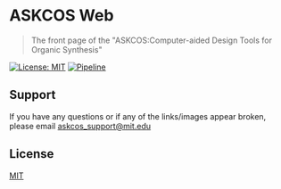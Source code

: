 # ASKCOS Web
> The front page of the "ASKCOS:Computer-aided Design Tools for Organic Synthesis"

[![License: MIT](https://img.shields.io/badge/License-MIT-yellow.svg)](LICENSE)
[![Pipeline ](https://gitlab.com/mlpds_mit/askcosv2/askcos-vue-nginx/badges/main/pipeline.svg)](https://gitlab.com/mlpds_mit/askcosv2/askcos-vue-nginx/-/pipelines?page=1&scope=branches&ref=main)

## Support
If you have any questions or if any of the links/images appear broken, please email askcos_support@mit.edu
## License
[MIT](LICENSE)